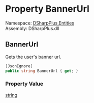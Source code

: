 # Property BannerUrl

Namespace: [DSharpPlus.Entities](DSharpPlus.Entities.md)  
Assembly: DSharpPlus.dll

## <a id="DSharpPlus_Entities_DiscordUser_BannerUrl"></a>BannerUrl

Gets the user's banner url.

```csharp
[JsonIgnore]
public string BannerUrl { get; }
```

### Property Value

[string](https://learn.microsoft.com/dotnet/api/system.string)

